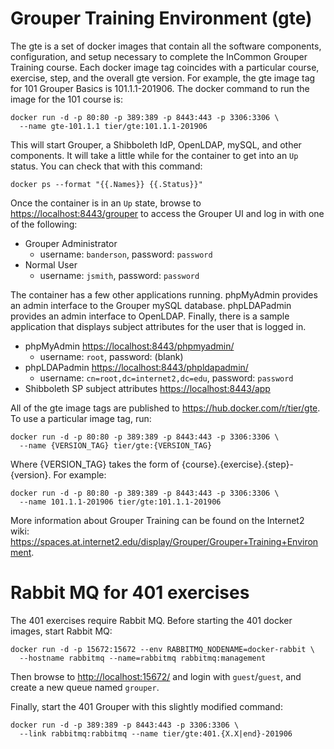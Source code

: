 # Grouper Training Environment (gte)
The gte is a set of docker images that contain all the software components, configuration, and setup necessary to complete the InCommon Grouper Training course. Each docker image tag coincides with a particular course, exercise, step, and the overall gte version. For example, the gte image tag for 101 Grouper Basics is 101.1.1-201906. The docker command to run the image for the 101 course is:
```
docker run -d -p 80:80 -p 389:389 -p 8443:443 -p 3306:3306 \
  --name gte-101.1.1 tier/gte:101.1.1-201906
```
This will start Grouper, a Shibboleth IdP, OpenLDAP, mySQL, and other components. It will take a little while for the container to get into an `Up` status. You can check that with this command:
```
docker ps --format "{{.Names}} {{.Status}}"
```
Once the container is in an `Up` state, browse to <https://localhost:8443/grouper> to access the Grouper UI and log in with one of the following:
- Grouper Administrator
  - username: `banderson`, password: `password`
- Normal User
  - username: `jsmith`, password: `password`

The container has a few other applications running. phpMyAdmin provides an admin interface to the Grouper mySQL database. phpLDAPadmin provides an admin interface to OpenLDAP. Finally, there is a sample application that displays subject attributes for the user that is logged in.
- phpMyAdmin <https://localhost:8443/phpmyadmin/>
  - username: `root`, password: (blank)
- phpLDAPadmin <https://localhost:8443/phpldapadmin/>
  - username: `cn=root,dc=internet2,dc=edu`, password: `password`
- Shibboleth SP subject attributes <https://localhost:8443/app>

All of the gte image tags are published to <https://hub.docker.com/r/tier/gte>. To use a particular image tag, run:
```
docker run -d -p 80:80 -p 389:389 -p 8443:443 -p 3306:3306 \
  --name {VERSION_TAG} tier/gte:{VERSION_TAG}
```
Where {VERSION_TAG} takes the form of {course}.{exercise}.{step}-{version}. For example:
```
docker run -d -p 80:80 -p 389:389 -p 8443:443 -p 3306:3306 \
  --name 101.1.1-201906 tier/gte:101.1.1-201906
```

More information about Grouper Training can be found on the Internet2 wiki: 
<https://spaces.at.internet2.edu/display/Grouper/Grouper+Training+Environment>.

# Rabbit MQ for 401 exercises
The 401 exercises require Rabbit MQ. Before starting the 401 docker images, start Rabbit MQ:
```
docker run -d -p 15672:15672 --env RABBITMQ_NODENAME=docker-rabbit \
  --hostname rabbitmq --name=rabbitmq rabbitmq:management
```

Then browse to <http://localhost:15672/> and login with `guest`/`guest`, and create a new queue named `grouper`.

Finally, start the 401 Grouper with this slightly modified command:
```
docker run -d -p 389:389 -p 8443:443 -p 3306:3306 \
  --link rabbitmq:rabbitmq --name tier/gte:401.{X.X|end}-201906
```
